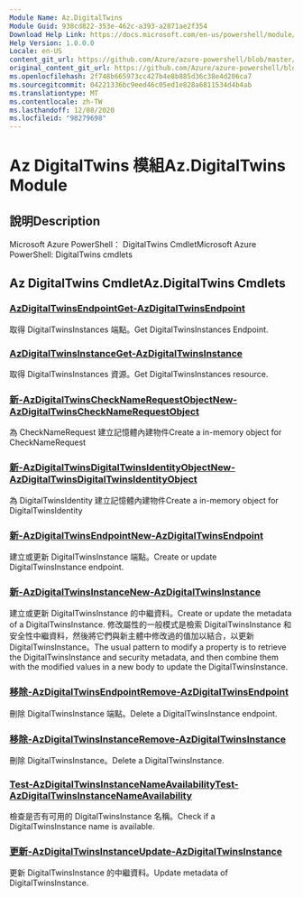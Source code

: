 ```yaml
---
Module Name: Az.DigitalTwins
Module Guid: 938cd822-353e-462c-a393-a2871ae2f354
Download Help Link: https://docs.microsoft.com/en-us/powershell/module/az.digitaltwins
Help Version: 1.0.0.0
Locale: en-US
content_git_url: https://github.com/Azure/azure-powershell/blob/master/src/DigitalTwins/help/Az.DigitalTwins.md
original_content_git_url: https://github.com/Azure/azure-powershell/blob/master/src/DigitalTwins/help/Az.DigitalTwins.md
ms.openlocfilehash: 2f748b665973cc427b4e8b885d36c38e4d206ca7
ms.sourcegitcommit: 04221336bc9eed46c05ed1e828a6811534d4b4ab
ms.translationtype: MT
ms.contentlocale: zh-TW
ms.lasthandoff: 12/08/2020
ms.locfileid: "98279698"
---
```

# <span data-ttu-id="19bdd-101">Az DigitalTwins 模組</span><span class="sxs-lookup"><span data-stu-id="19bdd-101">Az.DigitalTwins Module</span></span>
## <span data-ttu-id="19bdd-102">說明</span><span class="sxs-lookup"><span data-stu-id="19bdd-102">Description</span></span>
<span data-ttu-id="19bdd-103">Microsoft Azure PowerShell： DigitalTwins Cmdlet</span><span class="sxs-lookup"><span data-stu-id="19bdd-103">Microsoft Azure PowerShell: DigitalTwins cmdlets</span></span>

## <span data-ttu-id="19bdd-104">Az DigitalTwins Cmdlet</span><span class="sxs-lookup"><span data-stu-id="19bdd-104">Az.DigitalTwins Cmdlets</span></span>
### [<span data-ttu-id="19bdd-105">AzDigitalTwinsEndpoint</span><span class="sxs-lookup"><span data-stu-id="19bdd-105">Get-AzDigitalTwinsEndpoint</span></span>](Get-AzDigitalTwinsEndpoint.md)
<span data-ttu-id="19bdd-106">取得 DigitalTwinsInstances 端點。</span><span class="sxs-lookup"><span data-stu-id="19bdd-106">Get DigitalTwinsInstances Endpoint.</span></span>

### [<span data-ttu-id="19bdd-107">AzDigitalTwinsInstance</span><span class="sxs-lookup"><span data-stu-id="19bdd-107">Get-AzDigitalTwinsInstance</span></span>](Get-AzDigitalTwinsInstance.md)
<span data-ttu-id="19bdd-108">取得 DigitalTwinsInstances 資源。</span><span class="sxs-lookup"><span data-stu-id="19bdd-108">Get DigitalTwinsInstances resource.</span></span>

### [<span data-ttu-id="19bdd-109">新-AzDigitalTwinsCheckNameRequestObject</span><span class="sxs-lookup"><span data-stu-id="19bdd-109">New-AzDigitalTwinsCheckNameRequestObject</span></span>](New-AzDigitalTwinsCheckNameRequestObject.md)
<span data-ttu-id="19bdd-110">為 CheckNameRequest 建立記憶體內建物件</span><span class="sxs-lookup"><span data-stu-id="19bdd-110">Create a in-memory object for CheckNameRequest</span></span>

### [<span data-ttu-id="19bdd-111">新-AzDigitalTwinsDigitalTwinsIdentityObject</span><span class="sxs-lookup"><span data-stu-id="19bdd-111">New-AzDigitalTwinsDigitalTwinsIdentityObject</span></span>](New-AzDigitalTwinsDigitalTwinsIdentityObject.md)
<span data-ttu-id="19bdd-112">為 DigitalTwinsIdentity 建立記憶體內建物件</span><span class="sxs-lookup"><span data-stu-id="19bdd-112">Create a in-memory object for DigitalTwinsIdentity</span></span>

### [<span data-ttu-id="19bdd-113">新-AzDigitalTwinsEndpoint</span><span class="sxs-lookup"><span data-stu-id="19bdd-113">New-AzDigitalTwinsEndpoint</span></span>](New-AzDigitalTwinsEndpoint.md)
<span data-ttu-id="19bdd-114">建立或更新 DigitalTwinsInstance 端點。</span><span class="sxs-lookup"><span data-stu-id="19bdd-114">Create or update DigitalTwinsInstance endpoint.</span></span>

### [<span data-ttu-id="19bdd-115">新-AzDigitalTwinsInstance</span><span class="sxs-lookup"><span data-stu-id="19bdd-115">New-AzDigitalTwinsInstance</span></span>](New-AzDigitalTwinsInstance.md)
<span data-ttu-id="19bdd-116">建立或更新 DigitalTwinsInstance 的中繼資料。</span><span class="sxs-lookup"><span data-stu-id="19bdd-116">Create or update the metadata of a DigitalTwinsInstance.</span></span>
<span data-ttu-id="19bdd-117">修改屬性的一般模式是檢索 DigitalTwinsInstance 和安全性中繼資料，然後將它們與新主體中修改過的值加以結合，以更新 DigitalTwinsInstance。</span><span class="sxs-lookup"><span data-stu-id="19bdd-117">The usual pattern to modify a property is to retrieve the DigitalTwinsInstance and security metadata, and then combine them with the modified values in a new body to update the DigitalTwinsInstance.</span></span>

### [<span data-ttu-id="19bdd-118">移除-AzDigitalTwinsEndpoint</span><span class="sxs-lookup"><span data-stu-id="19bdd-118">Remove-AzDigitalTwinsEndpoint</span></span>](Remove-AzDigitalTwinsEndpoint.md)
<span data-ttu-id="19bdd-119">刪除 DigitalTwinsInstance 端點。</span><span class="sxs-lookup"><span data-stu-id="19bdd-119">Delete a DigitalTwinsInstance endpoint.</span></span>

### [<span data-ttu-id="19bdd-120">移除-AzDigitalTwinsInstance</span><span class="sxs-lookup"><span data-stu-id="19bdd-120">Remove-AzDigitalTwinsInstance</span></span>](Remove-AzDigitalTwinsInstance.md)
<span data-ttu-id="19bdd-121">刪除 DigitalTwinsInstance。</span><span class="sxs-lookup"><span data-stu-id="19bdd-121">Delete a DigitalTwinsInstance.</span></span>

### [<span data-ttu-id="19bdd-122">Test-AzDigitalTwinsInstanceNameAvailability</span><span class="sxs-lookup"><span data-stu-id="19bdd-122">Test-AzDigitalTwinsInstanceNameAvailability</span></span>](Test-AzDigitalTwinsInstanceNameAvailability.md)
<span data-ttu-id="19bdd-123">檢查是否有可用的 DigitalTwinsInstance 名稱。</span><span class="sxs-lookup"><span data-stu-id="19bdd-123">Check if a DigitalTwinsInstance name is available.</span></span>

### [<span data-ttu-id="19bdd-124">更新-AzDigitalTwinsInstance</span><span class="sxs-lookup"><span data-stu-id="19bdd-124">Update-AzDigitalTwinsInstance</span></span>](Update-AzDigitalTwinsInstance.md)
<span data-ttu-id="19bdd-125">更新 DigitalTwinsInstance 的中繼資料。</span><span class="sxs-lookup"><span data-stu-id="19bdd-125">Update metadata of DigitalTwinsInstance.</span></span>

